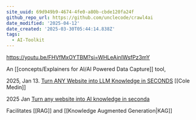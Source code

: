 ```yaml
---
site_uuid: 69d949b9-4674-4fe0-a80b-cbde120fa24f
github_repo_url: https://github.com/unclecode/crawl4ai
date_modified: '2025-04-12'
date_created: '2025-03-30T05:44:14.838Z'
tags:
  - AI-Toolkit
---
```





























































https://youtu.be/FHVfMxOYTBM?si=WHLeAinIWsfPz3mY

An [[concepts/Explainers for AI/AI Powered Data Capture]] tool,

2025, Jan 13. [Turn ANY Website into LLM Knowledge in SECONDS](https://youtu.be/JWfNLF_g_V0?si=ZXmzxzsulI9eaXMo) [[Cole Medin]]

2025 Jan [Turn any website into AI knowledge in seconda](https://youtu.be/JWfNLF_g_V0?si=QvF1kY3uM6CJB5q3) 

Facilitates [[RAG]] and [[Knowledge Augmented Generation|KAG]]
